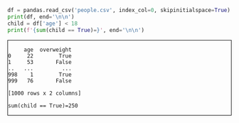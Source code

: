 

```python
df = pandas.read_csv('people.csv', index_col=0, skipinitialspace=True)
print(df, end='\n\n')
child = df['age'] < 18
print(f'{sum(child == True)=}', end='\n\n')
```


<div style="border:1px solid black;">

```
     age  overweight
0     22        True
1     53       False
..   ...         ...
998    1        True
999   76       False

[1000 rows x 2 columns]

sum(child == True)=250

```

</div>

